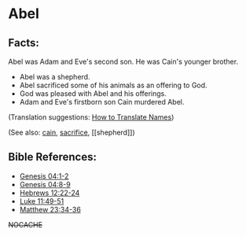 # Abel  #

## Facts: ##

Abel was Adam and Eve's second son. He was Cain's younger brother.

 * Abel was a shepherd.
 * Abel sacrificed some of his animals as an offering to God.
 * God was pleased with Abel and his offerings.
 * Adam and Eve's firstborn son Cain murdered Abel.

(Translation suggestions: [How to Translate Names](https://git.door43.org/Door43/en-ta-translate-vol1/src/master/content/translate_names.md)) 

(See also: [cain](../other/cain.md), [sacrifice](../other/sacrifice.md), [[shepherd]])

## Bible References: ##

* [Genesis 04:1-2](https://door43.org/en/bible/notes/gen/04/01)
* [Genesis 04:8-9](https://door43.org/en/bible/notes/gen/04/08)
* [Hebrews 12:22-24](https://door43.org/en/bible/notes/heb/12/22)
* [Luke 11:49-51](https://door43.org/en/bible/notes/luk/11/49)
* [Matthew 23:34-36](https://door43.org/en/bible/notes/mat/23/34)

~~NOCACHE~~